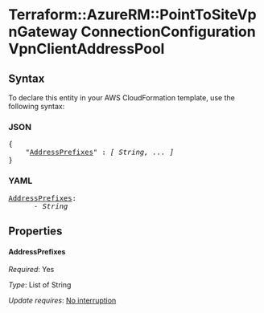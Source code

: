 # Terraform::AzureRM::PointToSiteVpnGateway ConnectionConfiguration VpnClientAddressPool

## Syntax

To declare this entity in your AWS CloudFormation template, use the following syntax:

### JSON

<pre>
{
    "<a href="#addressprefixes" title="AddressPrefixes">AddressPrefixes</a>" : <i>[ String, ... ]</i>
}
</pre>

### YAML

<pre>
<a href="#addressprefixes" title="AddressPrefixes">AddressPrefixes</a>: <i>
      - String</i>
</pre>

## Properties

#### AddressPrefixes

_Required_: Yes

_Type_: List of String

_Update requires_: [No interruption](https://docs.aws.amazon.com/AWSCloudFormation/latest/UserGuide/using-cfn-updating-stacks-update-behaviors.html#update-no-interrupt)

